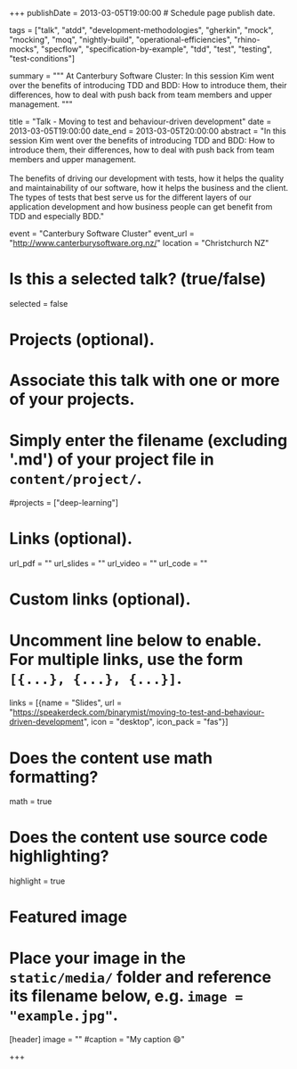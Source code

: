 +++
publishDate = 2013-03-05T19:00:00  # Schedule page publish date.

tags = ["talk", "atdd", "development-methodologies", "gherkin", "mock", "mocking", "moq", "nightly-build", "operational-efficiencies", "rhino-mocks", "specflow", "specification-by-example", "tdd", "test", "testing", "test-conditions"]

summary = """
At Canterbury Software Cluster: In this session Kim went over the benefits of introducing TDD and BDD: How to introduce them, their differences, how to deal with push back from team members and upper management.
"""

title = "Talk - Moving to test and behaviour-driven development"
date = 2013-03-05T19:00:00
date_end = 2013-03-05T20:00:00
abstract = "In this session Kim went over the benefits of introducing TDD and BDD: How to introduce them, their differences, how to deal with push back from team members and upper management.<br><br>The benefits of driving our development with tests, how it helps the quality and maintainability of our software, how it helps the business and the client. The types of tests that best serve us for the different layers of our application development and how business people can get benefit from TDD and especially BDD."

event = "Canterbury Software Cluster"
event_url = "http://www.canterburysoftware.org.nz/"
location = "Christchurch NZ"

# Is this a selected talk? (true/false)
selected = false

# Projects (optional).
#   Associate this talk with one or more of your projects.
#   Simply enter the filename (excluding '.md') of your project file in `content/project/`.
#projects = ["deep-learning"]

# Links (optional).
url_pdf = ""
url_slides = ""
url_video = ""
url_code = ""

# Custom links (optional).
#   Uncomment line below to enable. For multiple links, use the form `[{...}, {...}, {...}]`.
links = [{name = "Slides", url = "https://speakerdeck.com/binarymist/moving-to-test-and-behaviour-driven-development", icon = "desktop", icon_pack = "fas"}]

# Does the content use math formatting?
math = true

# Does the content use source code highlighting?
highlight = true

# Featured image
# Place your image in the `static/media/` folder and reference its filename below, e.g. `image = "example.jpg"`.
[header]
image = ""
#caption = "My caption :smile:"

+++

<script async class="speakerdeck-embed" data-id="1d8f9dba14714b2c9b4d11901377bbce" data-ratio="1.33333333333333" src="//speakerdeck.com/assets/embed.js"></script>
<br>



